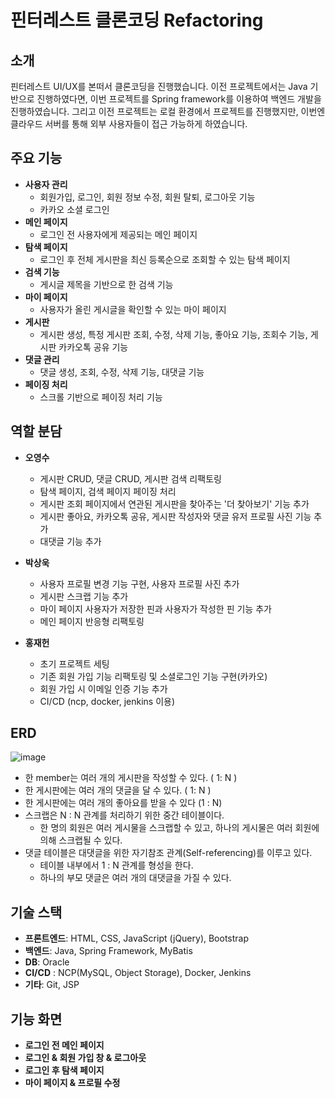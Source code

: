 # 핀터레스트 클론코딩 Refactoring

## 소개
핀터레스트 UI/UX를 본떠서 클론코딩을 진행했습니다. 이전 프로젝트에서는 Java 기반으로 진행하였다면, 이번 프로젝트를 Spring framework를 이용하여 백엔드 개발을 진행하였습니다. 그리고 이전 프로젝트는 로컬 환경에서 프로젝트를 진행했지만, 이번엔 클라우드 서버를 통해 외부 사용자들이 접근 가능하게 하였습니다.

## 주요 기능
- **사용자 관리**
  - 회원가입, 로그인, 회원 정보 수정, 회원 탈퇴, 로그아웃 기능
  - 카카오 소셜 로그인
- **메인 페이지**
  - 로그인 전 사용자에게 제공되는 메인 페이지
- **탐색 페이지**
  - 로그인 후 전체 게시판을 최신 등록순으로 조회할 수 있는 탐색 페이지
- **검색 기능**
  - 게시글 제목을 기반으로 한 검색 기능
- **마이 페이지**
  - 사용자가 올린 게시글을 확인할 수 있는 마이 페이지
- **게시판**
  - 게시판 생성, 특정 게시판 조회, 수정, 삭제 기능, 좋아요 기능, 조회수 기능, 게시판 카카오톡 공유 기능
- **댓글 관리**
  - 댓글 생성, 조회, 수정, 삭제 기능, 대댓글 기능
- **페이징 처리**
  - 스크롤 기반으로 페이징 처리 기능

## 역할 분담
- **오영수**
  - 게시판 CRUD, 댓글 CRUD, 게시판 검색 리팩토링
  - 탐색 페이지, 검색 페이지 페이징 처리
  - 게시판 조회 페이지에서 연관된 게시판을 찾아주는 '더 찾아보기' 기능 추가
  - 게시판 좋아요, 카카오톡 공유, 게시판 작성자와 댓글 유저 프로필 사진 기능 추가
  - 대댓글 기능 추가

- **박상욱**
  - 사용자 프로필 변경 기능 구현, 사용자 프로필 사진 추가
  - 게시판 스크랩 기능 추가
  - 마이 페이지 사용자가 저장한 핀과 사용자가 작성한 핀 기능 추가
  - 메인 페이지 반응형 리팩토링

- **홍재헌**
  - 초기 프로젝트 세팅
  - 기존 회원 가입 기능 리팩토링 및 소셜로그인 기능 구현(카카오)
  - 회원 가입 시 이메일 인증 기능 추가
  - CI/CD (ncp, docker, jenkins 이용)

## ERD
![image](https://github.com/user-attachments/assets/15feb9bb-a757-4981-ae35-0b8d027661af)
- 한 member는 여러 개의 게시판을 작성할 수 있다. ( 1: N )
- 한 게시판에는 여러 개의 댓글을 달 수 있다. ( 1: N )
- 한 게시판에는 여러 개의 좋아요를 받을 수 있다 (1 : N)
- 스크랩은 N : N 관계를 처리하기 위한 중간 테이블이다.
    - 한 명의 회원은 여러 게시물을 스크랩할 수 있고, 하나의 게시물은 여러 회원에 의해 스크랩될 수       있다.
- 댓글 테이블은 대댓글을 위한 자기참조 관계(Self-referencing)를 이루고 있다.
  - 테이블 내부에서 1 : N 관계를 형성을 한다.
  - 하나의 부모 댓글은 여러 개의 대댓글을 가질 수 있다.

## 기술 스택
- **프론트엔드**: HTML, CSS, JavaScript (jQuery), Bootstrap
- **백엔드**: Java, Spring Framework, MyBatis
- **DB**: Oracle
- **CI/CD** : NCP(MySQL, Object Storage), Docker, Jenkins
- **기타**: Git, JSP

## 기능 화면

- **로그인 전 메인 페이지**
- **로그인 & 회원 가입 창 & 로그아웃**
- **로그인 후 탐색 페이지**
- **마이 페이지 & 프로필 수정**
